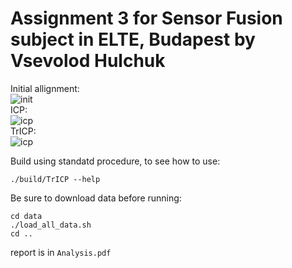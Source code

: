 # Assignment 3 for Sensor Fusion subject in ELTE, Budapest by Vsevolod Hulchuk
Initial allignment: <br/>
![init](http://server.seva-hul.com/media/IFRoS/SensFusion/init.jpg)<br/>
ICP:<br/>
![icp](http://server.seva-hul.com/media/IFRoS/SensFusion/naive.jpg)<br/>
TrICP:<br/>
![icp](http://server.seva-hul.com/media/IFRoS/SensFusion/trimmed.jpg)<br/>

Build using standatd procedure, to see how to use:
```
./build/TrICP --help
```

Be sure to download data before running:
```
cd data
./load_all_data.sh
cd ..
```
report is in `Analysis.pdf`

